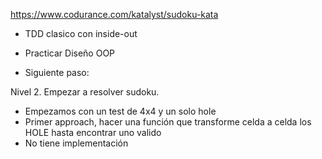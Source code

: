 https://www.codurance.com/katalyst/sudoku-kata

- TDD clasico con inside-out
- Practicar Diseño OOP

- Siguiente paso:

Nivel 2. Empezar a resolver sudoku.

- Empezamos con un test de 4x4 y un solo hole
- Primer approach, hacer una función que transforme celda a celda los HOLE hasta encontrar uno valido
- No tiene implementación
